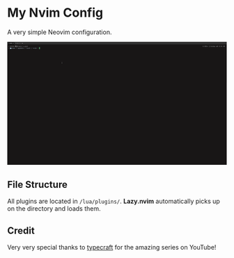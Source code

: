 # My Nvim Config
A very simple Neovim configuration.

![preview](./assets/preview.gif)

## File Structure

All plugins are located in `/lua/plugins/`. __Lazy.nvim__ automatically picks up on the directory and loads them.

## Credit
Very very special thanks to [typecraft](https://www.youtube.com/@typecraft_dev) for the amazing series on YouTube!
